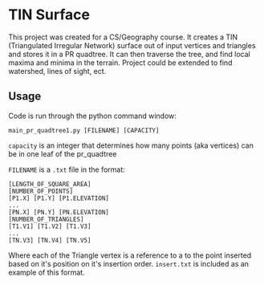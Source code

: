 
# TIN Surface
This project was created for a CS/Geography course.  It creates a TIN (Triangulated Irregular Network) surface out of input vertices and triangles and stores it in a PR quadtree. It can then traverse the tree, and find local maxima and minima in the terrain. Project could be extended to find watershed, lines of sight, ect.

## Usage
Code is run through the python command window:

    main_pr_quadtree1.py [FILENAME] [CAPACITY]

 `capacity` is an integer that determines how many points (aka vertices) can be in one leaf of the pr_quadtree
 
`FILENAME` is a `.txt` file in the format:

    [LENGTH_OF_SQUARE_AREA]
    [NUMBER_OF_POINTS]
    [P1.X] [P1.Y] [P1.ELEVATION]
    ...
    [PN.X] [PN.Y] [PN.ELEVATION]
    [NUMBER_OF_TRIANGLES]
    [T1.V1] [T1.V2] [T1.V3] 
    ...
    [TN.V3] [TN.V4] [TN.V5]

Where each of the Triangle vertex is a reference to a to the point inserted based on it's position on it's insertion order. `insert.txt` is included as an example of this format.
